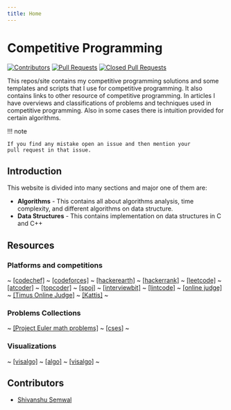 ```yaml
---
title: Home
---
```


# Competitive Programming

[![Contributors](https://img.shields.io/github/contributors/shivanshu-semwal/ds-algo.svg?style=flat-square)](https://github.com/shivanshu-semwal/ds-algo/graphs/contributors)
[![Pull Requests](https://img.shields.io/github/issues-pr/shivanshu-semwal/ds-algo.svg?style=flat-square)](https://github.com/shivanshu-semwal/ds-algo/pulls)
[![Closed Pull Requests](https://img.shields.io/github/issues-pr-closed/shivanshu-semwal/s-algo.svg?style=flat-square)](https://github.com/shivanshu-semwal/ds-algo/pulls?q=is%3Apr+is%3Aclosed)

This repos/site contains my competitive programming solutions
and some templates and scripts that I use for competitive programming.
It also contains links to other resource of competitive programming.
In articles I have overviews and classifications of problems and techniques
used in competitive programming. Also in some cases there is intuition
provided for certain algorithms.

!!! note

    If you find any mistake open an issue and then mention your
    pull request in that issue.

## Introduction

This website is divided into many sections and major one of them are:

- **Algorithms** - This contains all about algorithms analysis, time complexity,
    and different algorithms on data structure.
- **Data Structures** - This contains implementation on data structures in C and C++

## Resources

### Platforms and competitions

~
[[codechef]](https://www.codechef.com) ~
[[codeforces]](https://codeforces.com/) ~
[[hackerearth]](https://www.hackerearth.com/) ~
[[hackerrank]](https://www.hackerrank.com/dashboard) ~
[[leetcode]](https://leetcode.com/) ~
[[atcoder]](https://atcoder.jp/home) ~
[[topcoder]](https://www.topcoder.com) ~
[[spoj]](https://www.spoj.com/) ~
[[interviewbit]](https://www.interviewbit.com) ~
[[lintcode]](https://www.lintcode.com/) ~
[[online judge]](https://onlinejudge.org/) ~
[[Timus Online Judge]](https://acm.timus.ru/) ~
[[Kattis]](https://open.kattis.com/)
~

### Problems Collections

~
[[Project Euler math problems]](https://projecteuler.net/) ~
[[cses]](https://cses.fi/problemset/)
~

### Visualizations

~
[[visalgo]](https://visualgo.net/en) ~
[[algo]](https://www.cs.usfca.edu/~galles/visualization/Algorithms.html) ~
[[visalgo]](https://github.com/algorithm-visualizer/algorithm-visualizer)
~

## Contributors

- [Shivanshu Semwal](https://shivanshu-semwal.github.io/)
